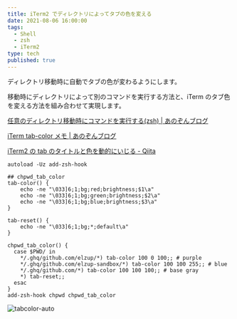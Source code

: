 ```yaml
---
title: iTerm2 でディレクトリによってタブの色を変える
date: 2021-08-06 16:00:00
tags:
  - Shell
  - zsh
  - iTerm2
type: tech
published: true
---
```


ディレクトリ移動時に自動でタブの色が変わるようにします。

移動時にディレクトリによって別のコマンドを実行する方法と、iTerm のタブ色を変える方法を組み合わせて実現します。

[任意のディレクトリ移動時にコマンドを実行する\(zsh\) \| あのぞんブログ](https://blog.anozon.me/chpwd-by-path)

[iTerm tab\-color メモ \| あのぞんブログ](https://blog.anozon.me/iterm2-tab-color)

[iTerm2 の tab のタイトルと色を動的にいじる \- Qiita](https://qiita.com/daicche/items/135d063444d152e63e1c)

```sh:title=.zshrc
autoload -Uz add-zsh-hook

## chpwd_tab_color
tab-color() {
    echo -ne "\033]6;1;bg;red;brightness;$1\a"
    echo -ne "\033]6;1;bg;green;brightness;$2\a"
    echo -ne "\033]6;1;bg;blue;brightness;$3\a"
}

tab-reset() {
    echo -ne "\033]6;1;bg;*;default\a"
}

chpwd_tab_color() {
  case $PWD/ in
    */.ghq/github.com/elzup/*) tab-color 100 0 100;; # purple
    */.ghq/github.com/elzup-sandbox/*) tab-color 100 100 255;; # blue
    */.ghq/github.com/*) tab-color 100 100 100;; # base gray
    *) tab-reset;;
  esac
}
add-zsh-hook chpwd chpwd_tab_color
```

![tabcolor-auto](https://elzup-image-storage.s3.amazonaws.com/blog/tabcolor-auto.png)
